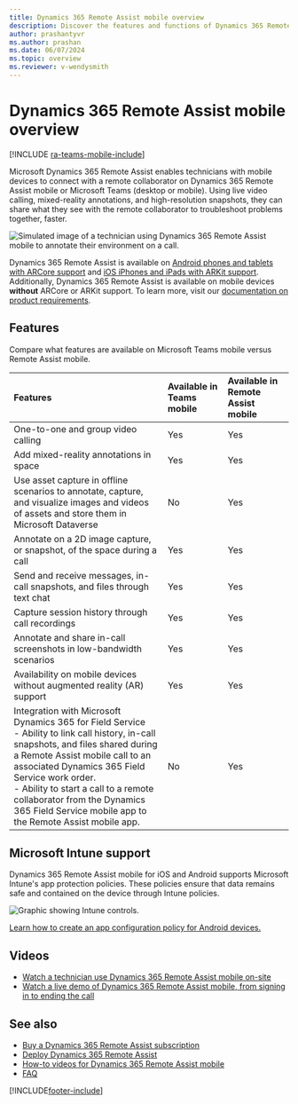 ```yaml
---
title: Dynamics 365 Remote Assist mobile overview
description: Discover the features and functions of Dynamics 365 Remote Assist mobile app.
author: prashantyvr
ms.author: prashan
ms.date: 06/07/2024
ms.topic: overview
ms.reviewer: v-wendysmith
---
```


# Dynamics 365 Remote Assist mobile overview

[!INCLUDE [ra-teams-mobile-include](../../includes/ra-teams-mobile.md)]

Microsoft Dynamics 365 Remote Assist enables technicians with mobile devices to connect with a remote collaborator on Dynamics 365 Remote Assist mobile or Microsoft Teams (desktop or mobile). Using live video calling, mixed-reality annotations, and high-resolution snapshots, they can share what they see with the remote collaborator to troubleshoot problems together, faster.

![Simulated image of a technician using Dynamics 365 Remote Assist mobile to annotate their environment on a call.](./media/ram-overview.png "Dynamics 365 Remote Assist mobile Overview")

Dynamics 365 Remote Assist is available on [Android phones and tablets with ARCore support](https://developers.google.com/ar/discover/supported-devices) and [iOS iPhones and iPads with ARKit support](https://developers.google.com/ar/discover/supported-devices#ios). Additionally, Dynamics 365 Remote Assist is available on mobile devices **without** ARCore or ARKit support. To learn more, visit our [documentation on product requirements](../requirements.md).

## Features

Compare what features are available on Microsoft Teams mobile versus Remote Assist mobile.

|Features|Available in Teams mobile|Available in Remote Assist mobile|
|:----|:----|:----|
|One-to-one and group video calling|Yes|Yes|
|Add mixed-reality annotations in space|Yes|Yes|
|Use asset capture in offline scenarios to annotate, capture, and visualize images and videos of assets and store them in Microsoft Dataverse|No|Yes|
|Annotate on a 2D image capture, or snapshot, of the space during a call|Yes|Yes|
|Send and receive messages, in-call snapshots, and files through text chat|Yes|Yes|
|Capture session history through call recordings|Yes|Yes|
|Annotate and share in-call screenshots in low-bandwidth scenarios|Yes|Yes|
|Availability on mobile devices without augmented reality (AR) support|Yes|Yes|
|Integration with Microsoft Dynamics 365 for Field Service <br/>- Ability to link call history, in-call snapshots, and files shared during a Remote Assist mobile call to an associated Dynamics 365 Field Service work order.<br/>- Ability to start a call to a remote collaborator from the Dynamics 365 Field Service mobile app to the Remote Assist mobile app.|No|Yes|

## Microsoft Intune support

Dynamics 365 Remote Assist mobile for iOS and Android supports Microsoft Intune's app protection policies. These policies ensure that data remains safe and contained on the device through Intune policies.  

![Graphic showing Intune controls.](./media/RAM_IntuneControls.png)

[Learn how to create an app configuration policy for Android devices.](intune.md)

## Videos

- [Watch a technician use Dynamics 365 Remote Assist mobile on-site](https://www.youtube.com/watch?v=J-C6GE2gFYw&t=27s)
- [Watch a live demo of Dynamics 365 Remote Assist mobile, from signing in to ending the call](https://www.youtube.com/watch?v=DQJWsCDNpb4&t=1s)

## See also

- [Buy a Dynamics 365 Remote Assist subscription](../buy-remote-assist.md)
- [Deploy Dynamics 365 Remote Assist](../deploy-remote-assist.md)
- [How-to videos for Dynamics 365 Remote Assist mobile](../videos.md)
- [FAQ](faq-mobile.md)

[!INCLUDE[footer-include](../../includes/footer-banner.md)]
